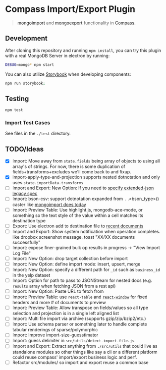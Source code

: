 # Compass Import/Export Plugin

> [mongoimport][mongoimport] and [mongoexport][mongoexport] functionality in [Compass][compass].

## Development

After cloning this repository and running `npm install`, you can try this plugin with a real MongoDB Server in electron by running:

```bash
DEBUG=mongo* npm start
```

You can also utilize [Storybook](https://storybook.js.org/) when developing components:

```bash
npm run storybook;
```

## Testing

```bash
npm test
```

### Import Test Cases

See files in the `./test` directory.

## TODO/Ideas

- [x] Import: Move away from `state.fields` being array of objects to using all array's of strings. For now, there is some duplication of fields+transforms+excludes we'll come back to and fixup.
- [x] import-apply-type-and-projection supports nested dotnotation and only uses `state.importData.transforms`
- [ ] Import and Export: New Option: If you need to [specify extended-json legacy spec](https://github.com/mongodb/js-bson/pull/339)
- [ ] Import: bson-csv: support dotnotation expanded from `.` .<bson_type>() caster like [mongoimport does today][mongoimport]
- [ ] Import: Preview Table: Use highlight.js, mongodb-ace-mode, or something so the text style of the value within a cell matches its destination type
- [ ] Export: Use electron add to destination file to [recent documents](https://electronjs.org/docs/tutorial/recent-documents)
- [ ] Import and Export: Show system notification when operation completes. like dropbox screenshot message. toast "XX/XX documents successfully"
- [ ] Import: expose finer-grained bulk op results in progress -> "View Import Log File"
- [ ] Import: New Option: drop target collection before import
- [ ] Import: New Option: define import mode: insert, upsert, merge
- [ ] Import: New Option: specify a different path for `_id` such as `business_id` in the yelp dataset
- [ ] Import: Option for path to pass to JSONStream for nested docs (e.g. `results` array when fetching JSON from a rest api)
- [ ] Import: New Option: Paste URL to fetch from
- [ ] Import: Preview Table: use `react-table` and [`react-window`](https://www.npmjs.com/package/react-window-infinite-loader) for fixed headers and more # of documents to preview
- [ ] Import: Preview Table: Allow transpose on fields/values so all type selection and projection is in a single left aligned list
- [ ] Import: Multi file import via archive (supports gzip/zip/bzip2/etc.)
- [ ] Import: Use schema parser or something later to handle complete tabular renderings of sparse/polymorphic
- [ ] Import: Improve import-size-guesstimator
- [ ] Import: guess delimiter in `src/utils/detect-import-file.js`
- [ ] Import and Export: Extract anything from `./src/utils` that could live as standalone modules so other things like say a cli or a different platform could reuse compass' import/export business logic and perf.
- [ ] Refactor src/modules/ so import and export reuse a common base

[compass]: https://github.com/mongodb-js/compass
[mongoimport]: https://docs.mongodb.com/manual/reference/program/mongoimport
[mongoexport]: https://docs.mongodb.com/manual/reference/program/mongoexport
